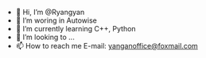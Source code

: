 - 👋 Hi, I’m @Ryangyan
- 👀 I’m woring in Autowise
- 🌱 I’m currently learning C++, Python
- 💞️ I’m looking to ...
- 📫 How to reach me E-mail: yanganoffice@foxmail.com

<!---
Ryangyan/Ryangyan is a ✨ special ✨ repository because its `README.md` (this file) appears on your GitHub profile.
You can click the Preview link to take a look at your changes.
--->
